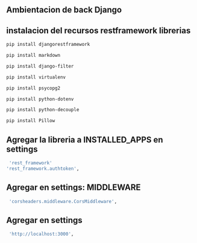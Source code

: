 ## Ambientacion de back Django
## instalacion del recursos restframework librerias
```bash
pip install djangorestframework
```
```bash
pip install markdown
```
```bash
pip install django-filter  
```
```bash
pip install virtualenv
```
```bash
pip install psycopg2
```
```bash
pip install python-dotenv
```
```bash
pip install python-decouple
```
```bash
pip install Pillow
```

## Agregar la libreria a INSTALLED_APPS en settings
```bash
 'rest_framework'
'rest_framework.authtoken',
```
## Agregar en settings: MIDDLEWARE
```bash
 'corsheaders.middleware.CorsMiddleware',
```
## Agregar en settings
``` bash
 'http://localhost:3000',